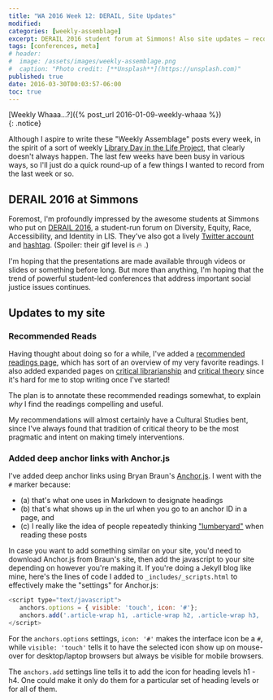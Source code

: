 ```yaml
---
title: "WA 2016 Week 12: DERAIL, Site Updates"
modified:
categories: [weekly-assemblage]
excerpt: DERAIL 2016 student forum at Simmons! Also site updates — recommended readings pages and deep links with Anchor.js.
tags: [conferences, meta]
# header:
#  image: /assets/images/weekly-assemblage.png
#  caption: "Photo credit: [**Unsplash**](https://unsplash.com)"
published: true
date: 2016-03-30T00:03:57-06:00
toc: true
---
```

  
[Weekly Whaaa…?]({% post_url 2016-01-09-weekly-whaaa %})  
{: .notice}  

Although I aspire to write these "Weekly Assemblage" posts every week, in the spirit of a sort of weekly [Library Day in the Life Project](http://librarydayinthelife.pbworks.com/w/page/16941198/FrontPage), that clearly doesn't always happen. The last few weeks have been busy in various ways, so I'll just do a quick round-up of a few things I wanted to record from the last week or so.  

## DERAIL 2016 at Simmons  

Foremost, I'm profoundly impressed by the awesome students at Simmons who put on [DERAIL 2016](https://lisedforum.wordpress.com), a student-run forum on Diversity, Equity, Race, Accessibility, and Identity in LIS. They've also got a lively [Twitter account](https://twitter.com/derailforum) and [hashtag](https://twitter.com/hashtag/derail2016). (Spoiler: their gif level is :fire: .)  

I'm hoping that the presentations are made available through videos or slides or something before long. But more than anything, I'm hoping that the trend of powerful student-led conferences that address important social justice issues continues.     

## Updates to my site  

### Recommended Reads  

Having thought about doing so for a while, I've added a [recommended readings page]({{site.url}}/recommended-reading), which has sort of an overview of my very favorite readings. I also added expanded pages on [critical librarianship]({{site.url}}/recommended-readings-critical-librarianship) and [critical theory]({{site.url}}/recommended-readings-critical-theory) since it's hard for me to stop writing once I've started!   

The plan is to annotate these recommended readings somewhat, to explain _why_ I find the readings compelling and useful.  

My recommendations will almost certainly have a Cultural Studies bent, since I've always found that tradition of critical theory to be the most pragmatic and intent on making timely interventions.  

### Added deep anchor links with Anchor.js    

I've added deep anchor links using Bryan Braun's [Anchor.js](http://bryanbraun.github.io/anchorjs/). I went with the `#` marker because:  

- (a) that's what one uses in Markdown to designate headings  
- (b) that's what shows up in the url when you go to an anchor ID in a page, and  
- (c) I really like the idea of people repeatedly thinking ["lumberyard"](http://99percentinvisible.org/episode/octothorpe/) when reading these posts  

In case you want to add something similar on your site, you'd need to download Anchor.js from Braun's site, then add the javascript to your site depending on however you're making it. If you're doing a Jekyll blog like mine, here's the lines of code I added to `_includes/_scripts.html` to effectively make the "settings" for Anchor.js:  

~~~ javascript 
<script type="text/javascript">
   anchors.options = { visible: 'touch', icon: '#'};
   anchors.add('.article-wrap h1, .article-wrap h2, .article-wrap h3, .article-wrap h4');
</script>  
~~~
For the `anchors.options` settings,  `icon: '#'` makes the interface icon be a `#`, while `visible: 'touch'` tells it to have the selected icon show up on mouse-over for desktop/laptop browsers but always be visible for mobile browsers.  

The `anchors.add` settings line tells it to add the icon for heading levels h1 - h4. One could make it only do them for a particular set of heading levels or for all of them. 
